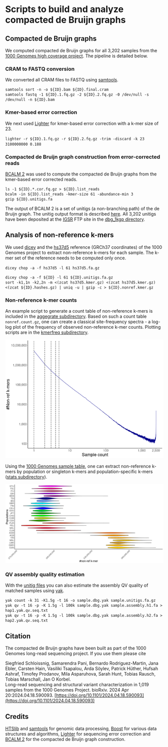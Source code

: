 # Scripts to build and analyze compacted de Bruijn graphs

## Compacted de Bruijn graphs

We computed compacted de Bruijn graphs for all 3,202 samples from the [1000 Genomes high coverage project](https://ftp.1000genomes.ebi.ac.uk/vol1/ftp/data_collections/1000G_2504_high_coverage/). The pipeline is detailed below.

### CRAM to FASTQ conversion

We converted all CRAM files to FASTQ using [samtools](https://github.com/samtools/samtools).

```
samtools sort -n -o ${ID}.bam ${ID}.final.cram
samtools fastq -1 ${ID}.1.fq.gz -2 ${ID}.2.fq.gz -0 /dev/null -s /dev/null -n ${ID}.bam
```

### Kmer-based error correction

We next used [Lighter](https://github.com/mourisl/Lighter) for kmer-based error correction with a k-mer size of 23.

`lighter -r ${ID}.1.fq.gz -r ${ID}.2.fq.gz -trim -discard -k 23 3100000000 0.188`

### Compacted de Bruijn graph construction from error-corrected reads

[BCALM 2](https://github.com/GATB/bcalm) was used to compute the compacted de Bruijn graphs from the kmer-based error corrected reads.

```
ls -1 ${ID}.*.cor.fq.gz > ${ID}.list_reads
bcalm -in ${ID}.list_reads -kmer-size 61 -abundance-min 3
gzip ${ID}.unitigs.fa
```

The output of BCALM 2 is a set of unitigs (a non-branching path) of the de Bruijn graph. The unitig output format is described [here](https://github.com/GATB/bcalm#output). All 3,202 unitigs have been deposited at the [IGSR](https://www.internationalgenome.org/) FTP site in the [dbg_1kgp directory](https://ftp.1000genomes.ebi.ac.uk/vol1/ftp/data_collections/1KG_ONT_VIENNA/release/v1.0/dbg_1kgp/).

## Analysis of non-reference k-mers

We used [dicey](https://github.com/gear-genomics/dicey) and the [hs37d5](https://ftp-trace.ncbi.nih.gov/1000genomes/ftp/technical/reference/phase2_reference_assembly_sequence/hs37d5.fa.gz) reference (GRCh37 coordinates) of the 1000 Genomes project to extract non-reference k-mers for each sample. The k-mer set of the reference needs to be computed only once.

`dicey chop -a -f hs37d5 -l 61 hs37d5.fa.gz`

```
dicey chop -a -f ${ID} -l 61 ${ID}.unitigs.fa.gz
sort -k1,1n -k2,2n -m <(zcat hs37d5.kmer.gz) <(zcat hs37d5.kmer.gz) <(zcat ${ID}.hashes.gz) | uniq -u | gzip -c > ${ID}.nonref.kmer.gz
```

### Non-reference k-mer counts

An example script to generate a count table of non-reference k-mers is included in the [aggegrate subdirectory](https://github.com/tobiasrausch/kmerdbg/tree/main/aggregate). Based on such a count table `nonref.count.gz`, one can create a classical site-frequency spectra - a log-log plot of the frequency of observed non-reference k-mer counts. Plotting scripts are in the [kmerfreq subdirectory](https://github.com/tobiasrausch/kmerdbg/tree/main/kmerfreq). 

![Non-reference k-mers](https://github.com/tobiasrausch/kmerdbg/blob/main/kmerfreq/vac.png?raw=true)

Using the [1000 Genomes sample table](https://ftp.1000genomes.ebi.ac.uk/vol1/ftp/release/20130502/integrated_call_samples_v3.20130502.ALL.panel), one can extract non-reference k-mers by population or singleton k-mers and population-specific k-mers ([stats subdirectory](https://github.com/tobiasrausch/kmerdbg/tree/main/stats)).

![Population non-ref k-mers](https://github.com/tobiasrausch/kmerdbg/blob/main/stats/nonref.jpg?raw=true)

### QV assembly quality estimation

With the [unitig files](https://ftp.1000genomes.ebi.ac.uk/vol1/ftp/data_collections/1KG_ONT_VIENNA/release/v1.0/dbg_1kgp/) you can also estimate the assembly QV quality of matched samples using [yak](https://github.com/lh3/yak).

```
yak count -k 31 -K1.5g -t 16 -o sample.dbg.yak sample.unitigs.fa.gz
yak qv -t 16 -p -K 1.5g -l 100k sample.dbg.yak sample.assembly.h1.fa > hap1.yak.qv.seq.txt
yak qv -t 16 -p -K 1.5g -l 100k sample.dbg.yak sample.assembly.h2.fa > hap2.yak.qv.seq.txt
```

Citation
--------

The compacted de Bruijn graphs have been built as part of the 1000 Genomes long-read sequencing project. If you use them please cite

Siegfried Schloissnig, Samarendra Pani, Bernardo Rodriguez-Martin, Jana Ebler, Carsten Hain, Vasiliki Tsapalou, Arda Söylev, Patrick Hüther, Hufsah Ashraf, Timofey Prodanov, Mila Asparuhova, Sarah Hunt, Tobias Rausch, Tobias Marschall, Jan O Korbel.              
Long-read sequencing and structural variant characterization in 1,019 samples from the 1000 Genomes Project.
bioRxiv. 2024 Apr 20:2024.04.18.590093.
[https://doi.org/10.1101/2024.04.18.590093](https://doi.org/10.1101/2024.04.18.590093)

Credits
-------
[HTSlib](https://github.com/samtools/htslib) and [samtools](https://github.com/samtools/samtools) for genomic data processing, [Boost](https://www.boost.org/) for various data structures and algorithms, [Lighter](https://github.com/mourisl/Lighter) for sequencing error correction and [BCALM 2](https://github.com/GATB/bcalm) for the compacted de Bruijn graph construction.
